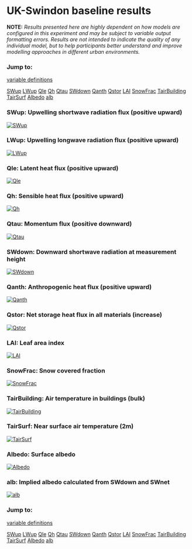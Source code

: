 # UK-Swindon baseline results

**NOTE:** *Results presented here are highly dependent on how models are configured in this experiment and may be subject to variable output formatting errors. Results are not intended to indicate the quality of any individual model, but to help participants better understand and improve modelling approaches in different urban environments.*

### Jump to:
[variable definitions](../modelattrs/variable_definitions.md)

[SWup](#swup)
[LWup](#lwup)
[Qle](#qle)
[Qh](#qh)
[Qtau](#qtau)
[SWdown](#swdown)
[Qanth](#qanth)
[Qstor](#qstor)
[LAI](#lai)
[SnowFrac](#snowfrac)
[TairBuilding](#tairbuilding)
[TairSurf](#tairsurf)
[Albedo](#albedo)
[alb](#alb)

### <a name="swup"></a>SWup: Upwelling shortwave radiation flux (positive upward)
[![SWup](UK-Swindon_baseline_SWup.png)](UK-Swindon_baseline_SWup.png)

### <a name="lwup"></a>LWup: Upwelling longwave radiation flux (positive upward)
[![LWup](UK-Swindon_baseline_LWup.png)](UK-Swindon_baseline_LWup.png)

### <a name="qle"></a>Qle: Latent heat flux (positive upward)
[![Qle](UK-Swindon_baseline_Qle.png)](UK-Swindon_baseline_Qle.png)

### <a name="qh"></a>Qh: Sensible heat flux (positive upward)
[![Qh](UK-Swindon_baseline_Qh.png)](UK-Swindon_baseline_Qh.png)

### <a name="qtau"></a>Qtau: Momentum flux (positive downward)
[![Qtau](UK-Swindon_baseline_Qtau.png)](UK-Swindon_baseline_Qtau.png)

### <a name="swdown"></a>SWdown: Downward shortwave radiation at measurement height
[![SWdown](UK-Swindon_baseline_SWdown.png)](UK-Swindon_baseline_SWdown.png)

### <a name="qanth"></a>Qanth: Anthropogenic heat flux (positive upward)
[![Qanth](UK-Swindon_baseline_Qanth.png)](UK-Swindon_baseline_Qanth.png)

### <a name="qstor"></a>Qstor: Net storage heat flux in all materials (increase)
[![Qstor](UK-Swindon_baseline_Qstor.png)](UK-Swindon_baseline_Qstor.png)

### <a name="lai"></a>LAI: Leaf area index
[![LAI](UK-Swindon_baseline_LAI.png)](UK-Swindon_baseline_LAI.png)

### <a name="snowfrac"></a>SnowFrac: Snow covered fraction
[![SnowFrac](UK-Swindon_baseline_SnowFrac.png)](UK-Swindon_baseline_SnowFrac.png)

### <a name="tairbuilding"></a>TairBuilding: Air temperature in buildings (bulk)
[![TairBuilding](UK-Swindon_baseline_TairBuilding.png)](UK-Swindon_baseline_TairBuilding.png)

### <a name="tairsurf"></a>TairSurf: Near surface air temperature (2m)
[![TairSurf](UK-Swindon_baseline_TairSurf.png)](UK-Swindon_baseline_TairSurf.png)

### <a name="albedo"></a>Albedo: Surface albedo
[![Albedo](UK-Swindon_baseline_Albedo.png)](UK-Swindon_baseline_Albedo.png)

### <a name="alb"></a>alb: Implied albedo calculated from SWdown and SWnet
[![alb](UK-Swindon_baseline_alb.png)](UK-Swindon_baseline_alb.png)


### Jump to:
[variable definitions](../modelattrs/variable_definitions.md)

[SWup](#swup)
[LWup](#lwup)
[Qle](#qle)
[Qh](#qh)
[Qtau](#qtau)
[SWdown](#swdown)
[Qanth](#qanth)
[Qstor](#qstor)
[LAI](#lai)
[SnowFrac](#snowfrac)
[TairBuilding](#tairbuilding)
[TairSurf](#tairsurf)
[Albedo](#albedo)
[alb](#alb)

